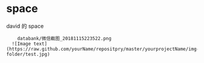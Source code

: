 # space
david 的 space

        databank/微信截图_20181115223522.png
      ![Image text](https://raw.github.com/yourName/repositpry/master/yourprojectName/img-folder/test.jpg)

